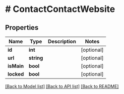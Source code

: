# # ContactContactWebsite

## Properties

Name | Type | Description | Notes
------------ | ------------- | ------------- | -------------
**id** | **int** |  | [optional]
**url** | **string** |  | [optional]
**isMain** | **bool** |  | [optional]
**locked** | **bool** |  | [optional]

[[Back to Model list]](../../README.md#models) [[Back to API list]](../../README.md#endpoints) [[Back to README]](../../README.md)
